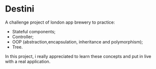 # Destini

A challenge project of london app brewery to practice:

- Stateful components;
- Controller;
- OOP (abstraction,encapsulation, inheritance and polymorphism);
- Tree.

In this project, i really appreciated to learn these concepts and put in live with a real
application.
